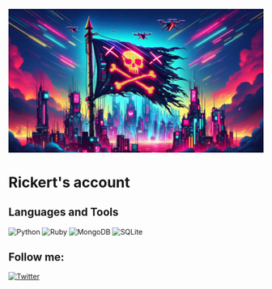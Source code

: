 ![Header](https://github.com/rickert156/rickert156/blob/main/assets/header.jpg)

# Rickert's account

## Languages and Tools
<p align="left">
  <img src="https://img.shields.io/badge/-Python-000?style=for-the-badge&logo=Python" alt="Python"/>
  <img src="https://img.shields.io/badge/-Ruby-000?style=for-the-badge&logo=Ruby" alt="Ruby"/>
  <img src="https://img.shields.io/badge/-MongoDB-000?style=for-the-badge&logo=MongoDB" alt="MongoDB"/>
  <img src="https://img.shields.io/badge/-SQLite-000?style=for-the-badge&logo=sqlite" alt="SQLite"/>
</p>

## Follow me:
<p align="left">
  <a href="https://twitter.com/Rickert156">
    <img src="https://img.shields.io/badge/-Twitter-000?style=for-the-badge&logo=Twitter&logoColor=1DA1F2" alt="Twitter"/>
  </a>
</p>
